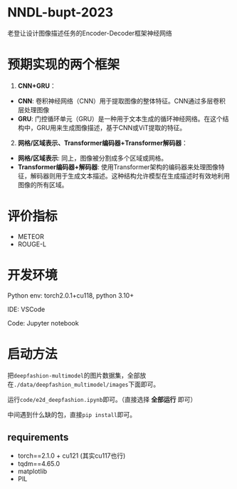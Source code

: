 # NNDL-bupt-2023

老登让设计图像描述任务的Encoder-Decoder框架神经网络

# 预期实现的两个框架

1. **CNN+GRU**：

- **CNN**: 卷积神经网络（CNN）用于提取图像的整体特征。CNN通过多层卷积层处理图像
- **GRU**: 门控循环单元（GRU）是一种用于文本生成的循环神经网络。在这个结构中，GRU用来生成图像描述，基于CNN或ViT提取的特征。


2. **网格/区域表示、Transformer编码器+Transformer解码器**：

- **网格/区域表示**: 同上，图像被分割成多个区域或网格。
- **Transformer编码器+解码器**: 使用Transformer架构的编码器来处理图像特征，解码器则用于生成文本描述。这种结构允许模型在生成描述时有效地利用图像的所有区域。

# 评价指标
+ METEOR
+ ROUGE-L

# 开发环境

Python env: torch2.0.1+cu118, python 3.10+

IDE: VSCode

Code: Jupyter notebook

# 启动方法

把`deepfashion-multimodel`的图片数据集，全部放在`./data/deepfashion_multimodel/images`下面即可。

运行`code/e2d_deepfashion.ipynb`即可。（直接选择 **全部运行** 即可）

中间遇到什么缺的包，直接`pip install`即可。

## requirements
+ torch==2.1.0 + cu121 (其实cu117也行)
+ tqdm==4.65.0
+ matplotlib
+ PIL